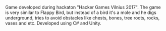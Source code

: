 Game developed during hackaton "Hacker Games Vilnius 2017". The game is very similar to Flappy Bird, but instead of a bird it's a mole and he digs underground, tries to avoid obstacles like chests, bones, tree roots, rocks, vases and etc.
Developed using C# and Unity.

